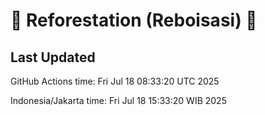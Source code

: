 
# 🌳 Reforestation (Reboisasi) 🌲

## Last Updated

GitHub Actions time: Fri Jul 18 08:33:20 UTC 2025

Indonesia/Jakarta time: Fri Jul 18 15:33:20 WIB 2025
